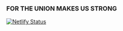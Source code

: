 ### FOR THE UNION MAKES US STRONG 

[![Netlify Status](https://api.netlify.com/api/v1/badges/5fbeae16-cecf-4d4c-9855-28607dd6650b/deploy-status)](https://app.netlify.com/sites/ugsdw/deploys)
